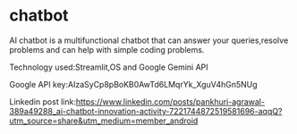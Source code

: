 # chatbot

AI chatbot is a multifunctional chatbot that can answer your queries,resolve problems and can help with simple coding problems.

Technology used:Streamlit,OS and Google Gemini API

Google API key:AIzaSyCp8pBoKB0AwTd6LMqrYk_XguV4hGn5NUg

Linkedin post link:https://www.linkedin.com/posts/pankhuri-agrawal-389a49288_ai-chatbot-innovation-activity-7221744872519581696-aqqQ?utm_source=share&utm_medium=member_android
